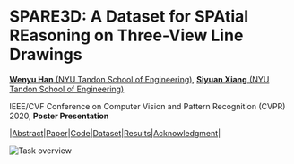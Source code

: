 # SPARE3D: A Dataset for SPAtial REasoning on Three-View Line Drawings

[**Wenyu Han** (NYU Tandon School of Engineering)](https://ai4ce.github.io), [**Siyuan Xiang** (NYU Tandon School of Engineering)](https://ai4ce.github.io)

IEEE/CVF Conference on Computer Vision and Pattern Recognition (CVPR) 2020, **Poster Presentation**

|[Abstract](#abstract)|[Paper](#paper-arxiv)|[Code](#code-github)|[Dataset](#dataset)|[Results](#results)|[Acknowledgment](#acknowledgment)|

![Task overview](https://github.com/ai4ce/SPARE3D/docs/figs/Three_view_to_iso.jpg)
